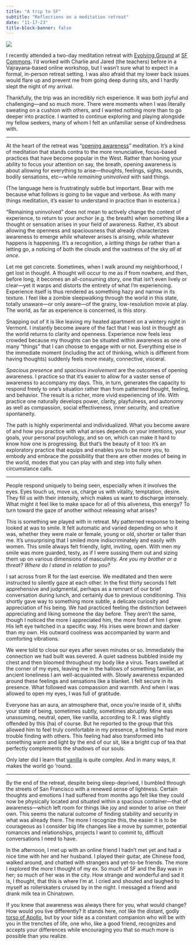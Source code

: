 ```yaml
---
title: "A trip to SF"
subtitle: "Reflections on a meditation retreat"
date: "11-17-23"
title-block-banner: false
---
```


![](https://substackcdn.com/image/fetch/w_1456,c_limit,f_webp,q_auto:good,fl_progressive:steep/https%3A%2F%2Fsubstack-post-media.s3.amazonaws.com%2Fpublic%2Fimages%2Fc82079e8-fdeb-4a68-8075-6b49099d2e04_4032x3024.jpeg)

I recently attended a two-day meditation retreat with [Evolving Ground](https://www.evolvingground.org/) at [SF Commons](https://www.evolvingground.org/sf-retreat). I’d worked with Charlie and Jared (the teachers) before in a Vajrayana-based online workshop, but I wasn’t sure what to expect in a formal, in-person retreat setting. I was also afraid that my lower back issues would flare up and prevent me from going deep during sits, and I hardly slept the night of my arrival.

Thankfully, the trip was an incredibly rich experience. It was both joyful and challenging—and so much more. There were moments when I was literally sweating on a cushion with others, and I wanted nothing more than to go deeper into practice. I wanted to continue exploring and playing alongside my fellow seekers, many of whom I felt an unfamiliar sense of kindredness with.

---

At the heart of the retreat was “[opening awareness](https://www.evolvingground.org/opening-awareness)” meditation. It’s a kind of meditation that stands contra to the more renunciative, focus-based practices that have become popular in the West. Rather than honing your ability to focus your attention on say, the breath, opening awareness is about allowing for everything to arise—thoughts, feelings, sights, sounds, bodily sensations, etc—while *remaining uninvolved* with said things.

(The language here is frustratingly subtle but important. Bear with me because what follows is going to be vague and verbose. As with many things meditation, it’s easier to understand in practice than in esoterica.)

“Remaining uninvolved” does not mean to actively change the context of experience, to return to your anchor (e.g. the breath) when something like a thought or sensation arises in your field of awareness. Rather, it’s about allowing the openness and spaciousness that already characterizes awareness to emerge *while* whatever arises is arising, *while* whatever happens is happening. It’s a recognition, a *letting things be* rather than a letting go, a noticing of both the clouds and the vastness of the sky *all at once*.

Let me get concrete. Sometimes, when I walk around my neighborhood, I get lost in thought. A thought will occur to me as if from nowhere, and then, before long, it becomes an all-consuming story, one that isn’t even lively or clear—yet it warps and distorts the entirety of what I’m experiencing. Experience itself is thus rendered as something hazy and narrow in its texture. I feel like a zombie sleepwalking through the world in this state, totally unaware—or only aware—of the grainy, low-resolution movie at play. The world, as far as experience is concerned, is this story.

Snapping out of it is like leaving my heated apartment on a wintery night in Vermont. I instantly become aware of the fact that I was lost in thought as the world returns to clarity and openness. Experience now feels less crowded because my thoughts can be situated within awareness as one of many “things” that I can choose to engage with or not. Everything else in the immediate moment (including the act of thinking, which is different from having thoughts) suddenly feels more meaty, connective, visceral.

*Spacious presence* and *spacious involvement* are the outcomes of opening awareness. I practice so that it’s easier to allow for a vaster sense of awareness to accompany my days. This, in turn, generates the capacity to respond freely to one’s situation rather than from patterned thought, feeling, and behavior. The result is a richer, more vivid experiencing of life. With practice one naturally develops power, clarity, playfulness, and autonomy as well as compassion, social effectiveness, inner security, and creative spontaneity.

The path is highly experimental and individualized. What you become aware of and how you practice with what arises depends on your intentions, your goals, your personal psychology, and so on, which can make it hard to know how one is progressing. But that’s the beauty of it too: it’s an exploratory practice that equips and enables you to be more you, to embody and embrace the possibility that there are other modes of being in the world, modes that you can play with and step into fully when circumstance calls.

---

People respond uniquely to being seen, especially when it involves the eyes. Eyes touch us, move us, charge us with vitality, temptation, desire. They fill us with their intensity, which makes us want to discharge intensely. What might it feel like to make space for all of this aliveness, this energy? To turn toward the gaze of another without releasing what arises?

This is something we played with in retreat. My patterned response to being looked at was to smile. It felt automatic and varied depending on who it was, whether they were male or female, young or old, shorter or taller than me. It’s unsurprising that I smiled more indiscriminately and easily with women. This smile always felt friendly, light, inviting, open. With men my smile was more guarded, testy, as if I were sussing them out and sizing them up on various dimensions of masculinity. *Are you my brother or a threat? Where do I stand in relation to you?*

I sat across from R for the last exercise. We meditated and then were instructed to silently gaze at each other. In the first thirty seconds I felt apprehensive and judgmental, perhaps as a remnant of our brief conversation during lunch, and certainly due to previous conditioning. This shortly gave way to something more subtle, a delicate curiosity and appreciation of his being. We had practiced feeling the distinction between appreciating and liking someone the day before. They aren’t the same, though I noticed the more I appreciated him, the more fond of him I grew. His left eye twitched in a specific way. His irises were brown and darker than my own. His outward coolness was accompanied by warm and comforting vibrations.

We were told to close our eyes after seven minutes or so. Immediately the connection we had built was severed. A quiet sadness bubbled inside my chest and then bloomed throughout my body like a virus. Tears swelled at the corner of my eyes, leaving me in the hallows of something familiar, an ancient loneliness I am well-acquainted with. Slowly awareness expanded around these feelings and sensations like a blanket. I felt secure in its presence. What followed was compassion and warmth. And when I was allowed to open my eyes, I was full of gratitude.

Everyone has an aura, an atmosphere that, once you’re inside of it, shifts your state of being, sometimes subtly, sometimes abruptly. Mine was unassuming, neutral, open, like vanilla, according to R. I was slightly offended by this (ha) of course. But he reported to the group that this allowed him to feel truly comfortable in my presence, a feeling he had more trouble finding with others. This feeling had also transformed into something warm and light by the end of our sit, like a bright cup of tea that perfectly complements the shadows of our souls.

Only later did I learn that [vanilla](https://slate.com/human-interest/2005/08/how-vanilla-became-shorthand-for-bland.html) is quite complex. And in many ways, it makes the world go ‘round.

---

By the end of the retreat, despite being sleep-deprived, I bumbled through the streets of San Francisco with a renewed sense of lightness. Certain thoughts and emotions I had suffered from months ago felt like they could now be physically located and situated within a spacious container—that of awareness—which left room for things like joy and wonder to arise on their own. This seems the natural outcome of finding stability and security in what was already there. The more I recognize this, the easier it is to be courageous as I consider big life changes like a move by summer, potential romances and relationships, projects I want to commit to, difficult conversations I need to have.

In the afternoon, I met up with an online friend I hadn’t met yet and had a nice time with her and her husband. I played their guitar, ate Chinese food, walked around, and chatted with strangers and yet-to-be friends. The more I explored the more I thought of my ex. So much of SF and the Bay was in her; so much of her was in the city. How strange and wonderful and sad it is, I thought, that this is where I’m at. I cried and shouted and laughed to myself as rollerskaters cruised by in the night. I messaged a friend and drank milk tea in Chinatown.

If you knew that awareness was always there for you, what would change? How would you live differently? It stands here, not like the distant, godly [torso of Apollo](https://poets.org/poem/archaic-torso-apollo), but by your side as a constant companion who will be with you in the trenches of life, one who, like a good friend, recognizes and accepts your differences while encouraging you that so much more is possible than you realize.